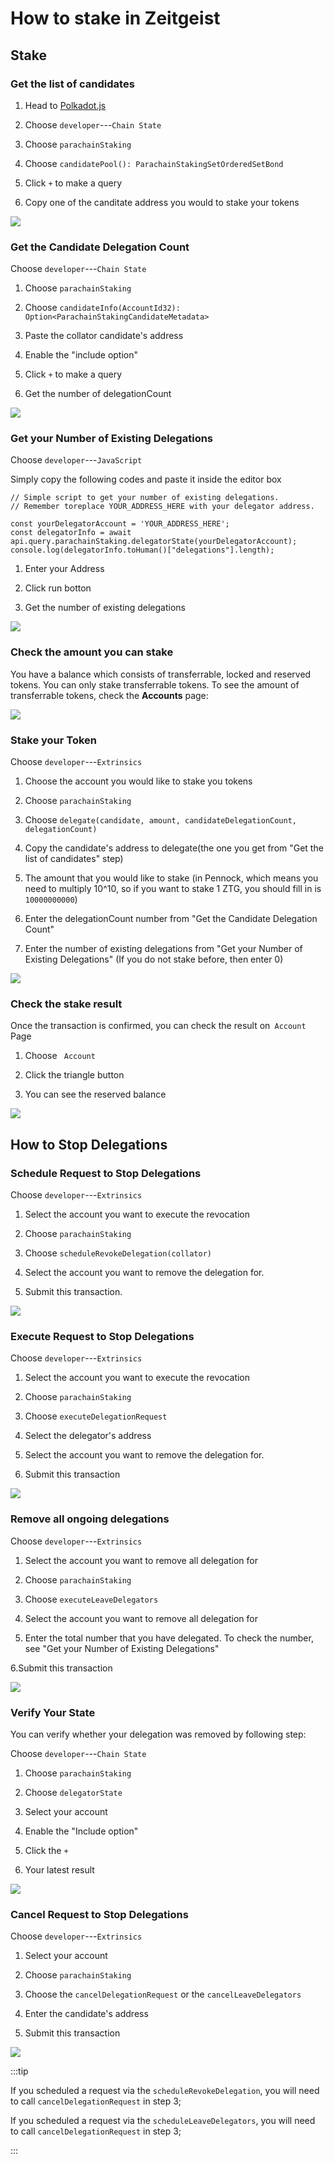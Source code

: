 # How to stake in Zeitgeist

## Stake

### Get the list of candidates

1. Head to [Polkadot.js](https://https://polkadot.js.org/apps/)

1. Choose `developer`---`Chain State`

1. Choose `parachainStaking`

1. Choose `candidatePool(): ParachainStakingSetOrderedSetBond`

1. Click `+` to make a query

1. Copy one of the canditate address you would to stake your tokens

![](/img/get-candidates-list.png)

### Get the Candidate Delegation Count

Choose `developer`---`Chain State`

1. Choose `parachainStaking`

1. Choose
   `candidateInfo(AccountId32): Option<ParachainStakingCandidateMetadata>`
1. Paste the collator candidate's address

1. Enable the "include option"

1. Click `+` to make a query

1. Get the number of delegationCount

![](/img/get-delegation-count.png)

### Get your Number of Existing Delegations

Choose `developer`---`JavaScript`

Simply copy the following codes and paste it inside the editor box

```
// Simple script to get your number of existing delegations.
// Remember toreplace YOUR_ADDRESS_HERE with your delegator address.

const yourDelegatorAccount = 'YOUR_ADDRESS_HERE';
const delegatorInfo = await api.query.parachainStaking.delegatorState(yourDelegatorAccount);
console.log(delegatorInfo.toHuman()["delegations"].length);
```

1. Enter your Address

1. Click run botton

1. Get the number of existing delegations

![](/img/get-your-delegations-number.png)

### Check the amount you can stake

You have a balance which consists of transferrable, locked and reserved tokens. You can only stake transferrable tokens. To see the amount of transferrable tokens, check the **Accounts** page:

![](/img/check-stake-result.png)

### Stake your Token

Choose `developer`---`Extrinsics`

1. Choose the account you would like to stake you tokens

1. Choose `parachainStaking`

1. Choose
`delegate(candidate, amount, candidateDelegationCount, delegationCount)`

1. Copy the candidate's address to delegate(the one you get from "Get the list of
candidates" step)

1. The amount that you would like to stake (in Pennock, which means you need to
multiply 10^10, so if you want to stake 1 ZTG, you should fill in is
`10000000000`)

1. Enter the delegationCount number from "Get the Candidate Delegation Count"

1. Enter the number of existing delegations from "Get your Number of Existing
Delegations" (If you do not stake before, then enter 0)

![](/img/stake-ztg.png)

### Check the stake result

Once the transaction is confirmed, you can check the result on` Account` Page

1. Choose ` Account`

1. Click the triangle button

1. You can see the reserved balance

![](/img/check-stake-result.png)

## How to Stop Delegations

### Schedule Request to Stop Delegations

Choose `developer`---`Extrinsics`

1. Select the account you want to execute the revocation

1. Choose `parachainStaking`

1. Choose `scheduleRevokeDelegation(collator)`

1. Select the account you want to remove the delegation for.

1. Submit this transaction.

![](/img/schedule-leave-delegation.png)

### Execute Request to Stop Delegations

Choose `developer`---`Extrinsics`

1. Select the account you want to execute the revocation

1. Choose `parachainStaking`

1. Choose `executeDelegationRequest`

1. Select the delegator's address

1. Select the account you want to remove the delegation for.

1. Submit this transaction

![](/img/execute-delegation-request.png)

### Remove all ongoing delegations

Choose `developer`---`Extrinsics`

1. Select the account you want to remove all delegation for

1. Choose `parachainStaking`

1. Choose `executeLeaveDelegators`

1. Select the account you want to remove all delegation for

1. Enter the total number that you have delegated. To check the number, see "Get
   your Number of Existing Delegations"

6.Submit this transaction

![](/img/execute-leave-delegation.png)

### Verify Your State

You can verify whether your delegation was removed by following step:

Choose `developer`---`Chain State`

1. Choose `parachainStaking`

1. Choose `delegatorState`

1. Select your account

1. Enable the "Include option"

1. Click the `+`

1. Your latest result

![](/img/delegate-state.png)

### Cancel Request to Stop Delegations

Choose `developer`---`Extrinsics`

1. Select your account

1. Choose `parachainStaking`

1. Choose the `cancelDelegationRequest` or the `cancelLeaveDelegators`

1. Enter the candidate's address

1. Submit this transaction

![](/img/cancel-request-stop-delegations.png)

:::tip

If you scheduled a request via the `scheduleRevokeDelegation`, you will need to
call `cancelDelegationRequest` in step 3;

If you scheduled a request via the `scheduleLeaveDelegators`, you will need to
call `cancelDelegationRequest` in step 3;

:::
